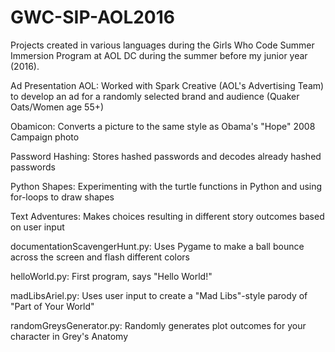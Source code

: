 # GWC-SIP-AOL2016
Projects created in various languages during the Girls Who Code Summer Immersion Program at AOL DC during the summer before my junior year (2016).

Ad Presentation AOL: Worked with Spark Creative (AOL's Advertising Team) to develop an ad for a randomly selected brand and audience (Quaker Oats/Women age 55+)

Obamicon: Converts a picture to the same style as Obama's "Hope" 2008 Campaign photo

Password Hashing: Stores hashed passwords and decodes already hashed passwords

Python Shapes: Experimenting with the turtle functions in Python and using for-loops to draw shapes

Text Adventures: Makes choices resulting in different story outcomes based on user input

documentationScavengerHunt.py: Uses Pygame to make a ball bounce across the screen and flash different colors

helloWorld.py: First program, says "Hello World!"

madLibsAriel.py: Uses user input to create a "Mad Libs"-style parody of "Part of Your World"

randomGreysGenerator.py: Randomly generates plot outcomes for your character in Grey's Anatomy
